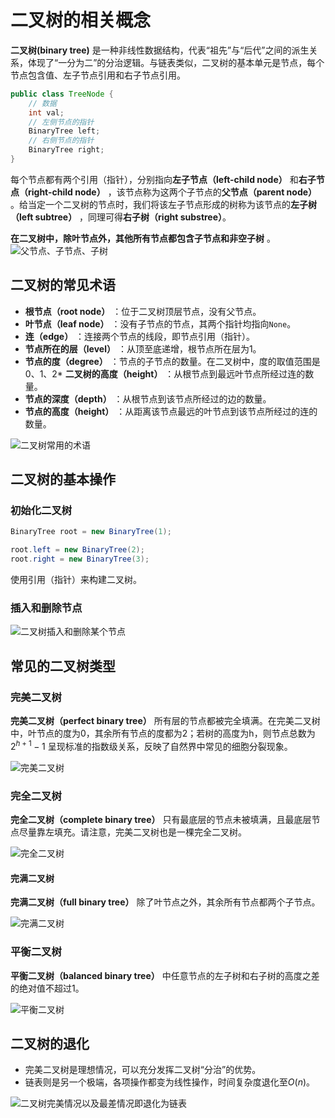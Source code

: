 # 二叉树的相关概念

**二叉树(binary tree)** 是一种非线性数据结构，代表“祖先”与“后代”之间的派生关系，体现了“一分为二”的分治逻辑。与链表类似，二叉树的基本单元是节点，每个节点包含值、左子节点引用和右子节点引用。

```java
public class TreeNode {
    // 数据
    int val;
    // 左侧节点的指针
    BinaryTree left;
    // 右侧节点的指针
    BinaryTree right;
}
```

每个节点都有两个引用（指针），分别指向**左子节点（left-child node）** 和**右子节点（right-child node）** ，该节点称为这两个子节点的**父节点（parent node）** 。给当定一个二叉树的节点时，我们将该左子节点形成的树称为该节点的**左子树（left subtree）** ，同理可得**右子树（right substree）**。

**在二叉树中，除叶节点外，其他所有节点都包含子节点和非空子树** 。
![父节点、子节点、子树](./images/binary_tree_definition.png)

## 二叉树的常见术语
* **根节点（root node）** ：位于二叉树顶层节点，没有父节点。
* **叶节点（leaf node）** ：没有子节点的节点，其两个指针均指向`None`。
* **连（edge）** ：连接两个节点的线段，即节点引用（指针）。
* **节点所在的层（level）** ：从顶至底递增，根节点所在层为1。
* **节点的度（degree）** ：节点的子节点的数量。在二叉树中，度的取值范围是0、1、2* **二叉树的高度（height）** ：从根节点到最远叶节点所经过连的数量。
* **节点的深度（depth）** ：从根节点到该节点所经过的边的数量。
* **节点的高度（height）** ：从距离该节点最远的叶节点到该节点所经过的连的数量。

![二叉树常用的术语](./images/binary_tree_terminology.png)

## 二叉树的基本操作

### 初始化二叉树
```java
BinaryTree root = new BinaryTree(1);

root.left = new BinaryTree(2);
root.right = new BinaryTree(3);
```

使用引用（指针）来构建二叉树。

### 插入和删除节点
![二叉树插入和删除某个节点](./images/binary_tree_add_remove.png)


## 常见的二叉树类型

### 完美二叉树
**完美二叉树（perfect binary tree）** 所有层的节点都被完全填满。在完美二叉树中，叶节点的度为0，其余所有节点的度都为2；若树的高度为h，则节点总数为$2^{h+1} - 1$ 呈现标准的指数级关系，反映了自然界中常见的细胞分裂现象。

![完美二叉树](./images/perfect_binary_tree.png)

### 完全二叉树
**完全二叉树（complete binary tree）** 只有最底层的节点未被填满，且最底层节点尽量靠左填充。请注意，完美二叉树也是一棵完全二叉树。

![完全二叉树](./images/complete_binary_tree.png)

#### 完满二叉树
**完满二叉树（full binary tree）** 除了叶节点之外，其余所有节点都两个子节点。

![完满二叉树](./images/full_binary_tree.png)

### 平衡二叉树
**平衡二叉树（balanced binary tree）** 中任意节点的左子树和右子树的高度之差的绝对值不超过1。

![平衡二叉树](./images/balanced_binary_tree.png)

## 二叉树的退化
* 完美二叉树是理想情况，可以充分发挥二叉树“分治”的优势。
* 链表则是另一个极端，各项操作都变为线性操作，时间复杂度退化至$O(n)$。

![二叉树完美情况以及最差情况即退化为链表](./images/binary_tree_best_worst_cases.png)

